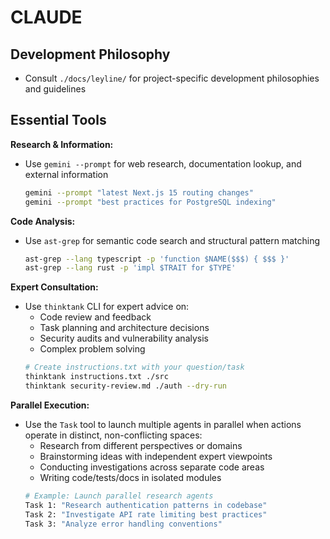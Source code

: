 # CLAUDE

## Development Philosophy

* Consult `./docs/leyline/` for project-specific development philosophies and guidelines

## Essential Tools

**Research & Information:**
* Use `gemini --prompt` for web research, documentation lookup, and external information
  ```bash
  gemini --prompt "latest Next.js 15 routing changes"
  gemini --prompt "best practices for PostgreSQL indexing"
  ```

**Code Analysis:**
* Use `ast-grep` for semantic code search and structural pattern matching
  ```bash
  ast-grep --lang typescript -p 'function $NAME($$$) { $$$ }'
  ast-grep --lang rust -p 'impl $TRAIT for $TYPE'
  ```

**Expert Consultation:**
* Use `thinktank` CLI for expert advice on:
  - Code review and feedback
  - Task planning and architecture decisions
  - Security audits and vulnerability analysis
  - Complex problem solving
  ```bash
  # Create instructions.txt with your question/task
  thinktank instructions.txt ./src
  thinktank security-review.md ./auth --dry-run
  ```

**Parallel Execution:**
* Use the `Task` tool to launch multiple agents in parallel when actions operate in distinct, non-conflicting spaces:
  - Research from different perspectives or domains
  - Brainstorming ideas with independent expert viewpoints
  - Conducting investigations across separate code areas
  - Writing code/tests/docs in isolated modules
  ```bash
  # Example: Launch parallel research agents
  Task 1: "Research authentication patterns in codebase"
  Task 2: "Investigate API rate limiting best practices"
  Task 3: "Analyze error handling conventions"
  ```
